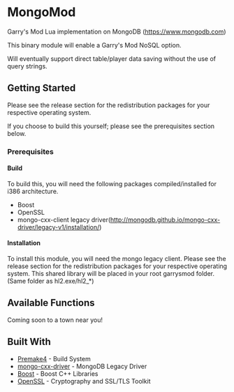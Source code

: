 # MongoMod

Garry's Mod Lua implementation on MongoDB (https://www.mongodb.com)

This binary module will enable a Garry's Mod NoSQL option.

Will eventually support direct table/player data saving without the use of query strings.

## Getting Started

Please see the release section for the redistribution packages for your respective operating system.

If you choose to build this yourself; please see the prerequisites section below.

### Prerequisites 

#### Build
To build this, you will need the following packages compiled/installed for i386 architecture.

* Boost
* OpenSSL
* mongo-cxx-client legacy driver(http://mongodb.github.io/mongo-cxx-driver/legacy-v1/installation/)


#### Installation
To install this module, you will need the mongo legacy client. Please see the release section for the redistribution packages for your respective operating system. This shared library will be placed in your root garrysmod folder. (Same folder as hl2.exe/hl2_*)

## Available Functions
Coming soon to a town near you!

## Built With

* [Premake4](https://premake.github.io) - Build System
* [mongo-cxx-driver](http://mongodb.github.io/mongo-cxx-driver/legacy-v1/) - MongoDB Legacy Driver
* [Boost](http://www.boost.org) - Boost C++ Libraries
* [OpenSSL](https://www.openssl.org) - Cryptography and SSL/TLS Toolkit
